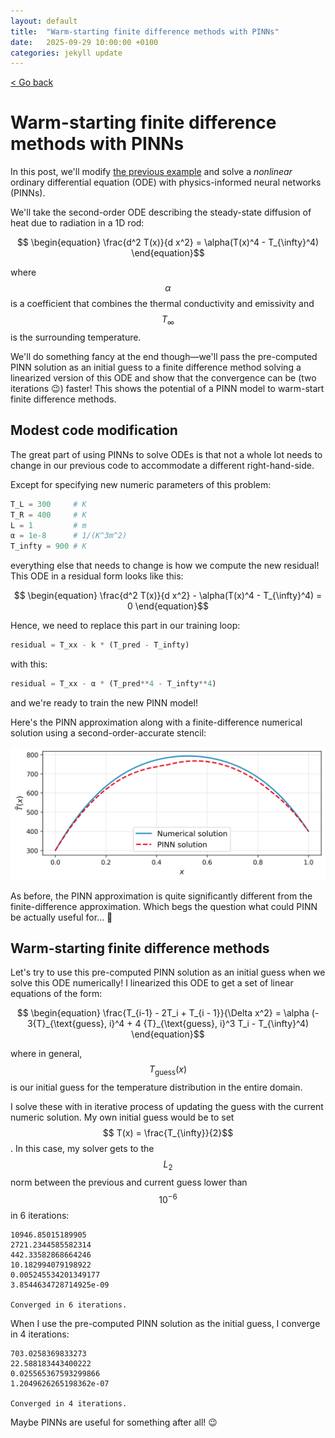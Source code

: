 ```yaml
---
layout: default
title:  "Warm-starting finite difference methods with PINNs"
date:   2025-09-29 10:00:00 +0100
categories: jekyll update
---
```


<script type="text/javascript" async="" src="https://cdnjs.cloudflare.com/ajax/libs/mathjax/2.7.4/MathJax.js?config=TeX-MML-AM_CHTML">
</script>

<p>
   <a href="/kamilazdybal.github.io/#blog">
      < Go back
  </a>
</p>

# Warm-starting finite difference methods with PINNs

In this post, we'll modify [the previous example](https://kamilazdybal.github.io/jekyll/update/2025/09/21/undergrad-homework-PINN.html)
and solve a *nonlinear* ordinary differential equation (ODE) with physics-informed neural networks (PINNs).

We'll take the second-order ODE describing the steady-state diffusion of heat due to radiation in a 1D rod:

<span class="math display">$$ \begin{equation}
\frac{d^2 T(x)}{d x^2} = \alpha(T(x)^4 - T_{\infty}^4)
\end{equation}$$</span>

where
<span class="math display">$$ \alpha $$</span> is a coefficient that combines the thermal conductivity
and emissivity 
and <span class="math display">$$ T_{\infty} $$</span> is the surrounding temperature.

We'll do something fancy at the end though—we'll pass the pre-computed PINN solution as an initial
guess to a finite difference method solving a linearized version of this ODE and show 
that the convergence can be (two iterations 😉) faster! This shows the potential of a PINN model to
warm-start finite difference methods.

## Modest code modification

The great part of using PINNs to solve ODEs is that not a whole lot needs to change in our previous code to
accommodate a different right-hand-side. 

Except for specifying new numeric parameters of this problem:

```python
T_L = 300     # K
T_R = 400     # K
L = 1         # m
α = 1e-8      # 1/(K^3m^2)
T_infty = 900 # K
```

everything else that needs to change is how we compute the new residual! This ODE in a residual form looks like this:

<span class="math display">$$ \begin{equation}
\frac{d^2 T(x)}{d x^2} - \alpha(T(x)^4 - T_{\infty}^4) = 0
\end{equation}$$</span>

Hence, we need to replace this part in our training loop:

```python
residual = T_xx - k * (T_pred - T_infty)
```

with this:

```python
residual = T_xx - α * (T_pred**4 - T_infty**4)
```

and we're ready to train the new PINN model!

Here's the PINN approximation along with a finite-difference numerical solution using a second-order-accurate stencil:

<p align="center">
  <img src="https://github.com/kamilazdybal/kamilazdybal.github.io/raw/main/_posts/PINNs-nonlinear-approximation.png" width="800">
</p>

As before, the PINN approximation is quite significantly different from the finite-difference approximation.
Which begs the question what could PINN be actually useful for... 🤔

## Warm-starting finite difference methods

Let's try to use this pre-computed PINN solution as an initial guess when we solve this ODE numerically!
I linearized this ODE to get a set of linear equations of the form:

<span class="math display">$$ \begin{equation}
\frac{T_{i-1} - 2T_i + T_{i - 1}}{\Delta x^2} = \alpha (- 3{T}_{\text{guess}, i}^4 + 4 {T}_{\text{guess}, i}^3 T_i - T_{\infty}^4)
\end{equation}$$</span>

where in general, <span class="math display">$$ {T}_{\text{guess}}(x)$$</span> is our initial guess for the temperature
distribution in the entire domain.

I solve these with in iterative process of updating the guess with the current numeric solution. 
My own initial guess would be to set 
<span class="math display">$$ T(x) = \frac{T_{\infty}}{2}$$</span>. In this case, my solver gets to the 
<span class="math display">$$ L_2 $$</span> norm between the previous and current guess lower than 
<span class="math display">$$ 10^{-6} $$</span> in 6 iterations:

```
10946.85015189905
2721.2344585582314
442.33582868664246
10.182994079198922
0.005245534201349177
3.8544634728714925e-09

Converged in 6 iterations.
```

When I use the pre-computed PINN solution as the initial guess, I converge in 4 iterations:

```
703.0258369833273
22.588183443400222
0.025565367593299866
1.2049626265198362e-07

Converged in 4 iterations.
```

Maybe PINNs are useful for something after all! 😉